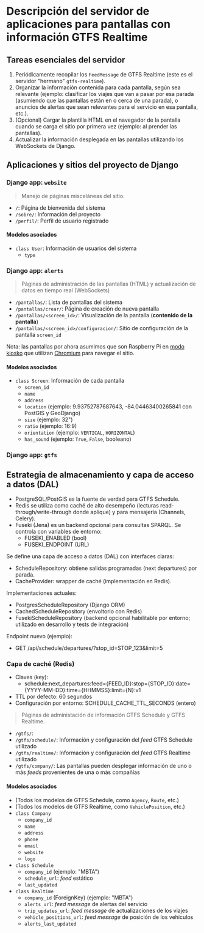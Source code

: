 # Descripción del servidor de aplicaciones para pantallas con información GTFS Realtime

## Tareas esenciales del servidor

1. Periódicamente recopilar los `FeedMessage` de GTFS Realtime (este es el servidor "hermano" `gtfs-realtime`).
2. Organizar la información contenida para cada pantalla, según sea relevante (ejemplo: clasificar los viajes que van a pasar por esa parada (asumiendo que las pantallas están en o cerca de una parada), o anuncios de alertas que sean relevantes para el servicio en esa pantalla, etc.).
3. (Opcional) Cargar la plantilla HTML en el navegador de la pantalla cuando se carga el sitio por primera vez (ejemplo: al prender las pantallas).
4. Actualizar la información desplegada en las pantallas utilizando los WebSockets de Django.

## Aplicaciones y sitios del proyecto de Django

### Django app: `website`

> Manejo de páginas misceláneas del sitio.

- `/`: Página de bienvenida del sistema
- `/sobre/`: Información del proyecto
- `/perfil/`: Perfil de usuario registrado

#### Modelos asociados

- `class User`: Información de usuarios del sistema
  - `type`

### Django app: `alerts`

> Páginas de administración de las pantallas (HTML) y actualización de datos en tiempo real (WebSockets)

- `/pantallas/`: Lista de pantallas del sistema
- `/pantallas/crear/`: Página de creación de nueva pantalla
- `/pantallas/<screen_id>/`: Visualización de la pantalla (**contenido de la pantalla**)
- `/pantallas/<screen_id>/configuracion/`: Sitio de configuración de la pantalla `screen_id`


Nota: las pantallas por ahora asumimos que son Raspberry Pi en [modo kiosko](https://www.raspberrypi.com/tutorials/how-to-use-a-raspberry-pi-in-kiosk-mode/) que utilizan [Chromium](https://www.chromium.org/chromium-projects/) para navegar el sitio.

#### Modelos asociados

- `class Screen`: Información de cada pantalla
  - `screen_id`
  - `name`
  - `address`
  - `location` (ejemplo: 9.93752787687643, -84.04463400265841 con PostGIS y GeoDjango)
  - `size` (ejemplo: 32")
  - `ratio` (ejemplo: 16:9)
  - `orientation` (ejemplo: `VERTICAL`, `HORIZONTAL`)
  - `has_sound` (ejemplo: `True`, `False`, booleano)

### Django app: `gtfs`

## Estrategia de almacenamiento y capa de acceso a datos (DAL)

- PostgreSQL/PostGIS es la fuente de verdad para GTFS Schedule.
- Redis se utiliza como caché de alto desempeño (lecturas read-through/write-through donde aplique) y para mensajería (Channels, Celery).
- Fuseki (Jena) es un backend opcional para consultas SPARQL. Se controla con variables de entorno:
  - FUSEKI_ENABLED (bool)
  - FUSEKI_ENDPOINT (URL)

Se define una capa de acceso a datos (DAL) con interfaces claras:
- ScheduleRepository: obtiene salidas programadas (next departures) por parada.
- CacheProvider: wrapper de caché (implementación en Redis).

Implementaciones actuales:
- PostgresScheduleRepository (Django ORM)
- CachedScheduleRepository (envoltorio con Redis)
- FusekiScheduleRepository (backend opcional habilitable por entorno; utilizado en desarrollo y tests de integración)

Endpoint nuevo (ejemplo):
- GET /api/schedule/departures/?stop_id=STOP_123&limit=5

### Capa de caché (Redis)
- Claves (key):
  - schedule:next_departures:feed={FEED_ID}:stop={STOP_ID}:date={YYYY-MM-DD}:time={HHMMSS}:limit={N}:v1
- TTL por defecto: 60 segundos
- Configuración por entorno: SCHEDULE_CACHE_TTL_SECONDS (entero)

> Páginas de administación de información GTFS Schedule y GTFS Realtime.

- `/gtfs/`:
- `/gtfs/schedule/`: Información y configuración del *feed* GTFS Schedule utilizado
- `/gtfs/realtime/`: Información y configuración del *feed* GTFS Realtime utilizado
- `/gtfs/company/`: Las pantallas pueden desplegar información de uno o más *feeds* provenientes de una o más compañías

 #### Modelos asociados
 
- (Todos los modelos de GTFS Schedule, como `Agency`, `Route`, etc.)
- (Todos los modelos de GTFS Realtime, como `VehiclePosition`, etc.)
- `class Company`
  - `company_id`
  - `name`
  - `address`
  - `phone`
  - `email`
  - `website`
  - `logo`
- `class Schedule`
  - `company_id` (ejemplo: "MBTA")
  - `schedule_url`: *feed* estático
  - `last_updated`
- `class Realtime`
  - `company_id` (ForeignKey) (ejemplo: "MBTA")
  - `alerts_url`: *feed message* de alertas del servicio
  - `trip_updates_url`: *feed message* de actualizaciones de los viajes
  - `vehicle_positions_url`: *feed message* de posición de los vehículos
  - `alerts_last_updated`
